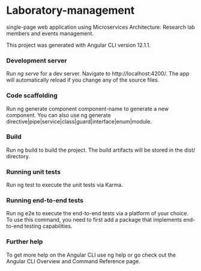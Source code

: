 # Laboratory-management
single-page web application using Microservices Architecture: Research lab members and events management.

This project was generated with Angular CLI version 12.1.1.

### Development server
Run *ng serve* for a dev server. Navigate to http://localhost:4200/. The app will automatically reload if you change any of the source files.

### Code scaffolding
Run ng generate component component-name to generate a new component. You can also use ng generate directive|pipe|service|class|guard|interface|enum|module.

### Build
Run ng build to build the project. The build artifacts will be stored in the dist/ directory.

### Running unit tests
Run ng test to execute the unit tests via Karma.

### Running end-to-end tests
Run ng e2e to execute the end-to-end tests via a platform of your choice. To use this command, you need to first add a package that implements end-to-end testing capabilities.

### Further help
To get more help on the Angular CLI use ng help or go check out the Angular CLI Overview and Command Reference page.
